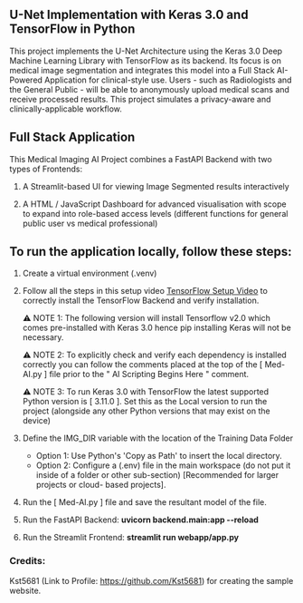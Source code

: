 ## U-Net Implementation with Keras 3.0 and TensorFlow in Python

This project implements the U-Net Architecture using the Keras 3.0 Deep Machine Learning Library with TensorFlow as its backend. Its focus is on medical image segmentation and integrates this model into a Full Stack AI-Powered Application for clinical-style use. Users - such as Radiologists and the General Public - will be able to anonymously upload medical scans and receive processed results. This project simulates a privacy-aware and clinically-applicable workflow.

## Full Stack Application

This Medical Imaging AI Project combines a FastAPI Backend with two types of Frontends: 

1. A Streamlit-based UI for viewing Image Segmented results interactively

2. A HTML / JavaScript Dashboard for advanced visualisation with scope to expand into role-based access levels (different functions for general public user vs 
   medical professional)

## To run the application locally, follow these steps:
1. Create a virtual environment (.venv)

2. Follow all the steps in this setup video [TensorFlow Setup Video](https://www.youtube.com/watch?v=1y8RM4pzM0s) to correctly install the TensorFlow Backend and verify installation.
   
    ⚠️ NOTE 1: The following version will install Tensorflow v2.0 which comes pre-installed with Keras 3.0 hence pip installing Keras will not be necessary.

    ⚠️ NOTE 2: To explicitly check and verify each dependency is installed correctly you can follow the comments placed at the top of the [ Med-AI.py ] file prior 
    to the " AI Scripting Begins Here " comment.

    ⚠️ NOTE 3: To run Keras 3.0 with TensorFlow the latest supported Python version is [ 3.11.0 ]. Set this as the Local version to run the project (alongside any 
    other Python versions that may exist on the device)

4. Define the IMG_DIR variable with the location of the Training Data Folder
   - Option 1: Use Python's 'Copy as Path' to insert the local directory.
   - Option 2: Configure a (.env) file in the main workspace (do not put it inside of a folder or other sub-section) [Recommended for larger projects or cloud- 
     based projects].

6. Run the [ Med-AI.py ] file and save the resultant model of the file.

7. Run the FastAPI Backend: **uvicorn backend.main:app --reload**

8. Run the Streamlit Frontend: **streamlit run webapp/app.py**

### Credits:

Kst5681 (Link to Profile: https://github.com/Kst5681) for creating the sample website.
